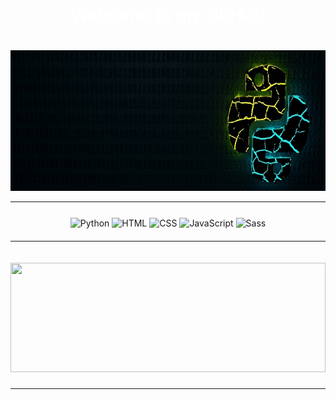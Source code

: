 <style>
  h1 {
    padding-bottom: 20px;
    text-align: center;
    color: #fff;
    pointer-events: none;
  }

  .languages {
    margin: 25px auto 20px auto;
    width: 100%;
    text-align: center;
  }

  .most-used-languages {
    height: 175px;
    margin: 20px auto 12px auto;
    width: 100%;
  }
</style>

<h1>Welcome to my GitHub</h1>

<a href="https://niel-conradie.github.io/" target="_blank">
  <img src="https://github.com/niel-conradie/niel-conradie/raw/main/logo.jpg" width="100%" height="225px">
</a>

---

<div class="languages">

![Python](https://img.shields.io/badge/Python-0d1117?style=for-the-badge&logo=python&logoColor=0d1117?)
![HTML](https://img.shields.io/badge/HTML-0d1117?style=for-the-badge&logo=html5&logoColor=E34F26)
![CSS](https://img.shields.io/badge/CSS-0d1117?style=for-the-badge&logo=css3&logoColor=1572B6)
![JavaScript](https://img.shields.io/badge/JavaScript-0d1117?style=for-the-badge&logo=javascript&logoColor=F7DF1E)
![Sass](https://img.shields.io/badge/Sass-0d1117?style=for-the-badge&logo=sass&logoColor=CC6699)

</div>

---

<img class="most-used-languages" src="https://github-readme-stats.vercel.app/api/top-langs/?username=niel-conradie&layout=compact&theme=dark&title_color=fff&text_color=fff&bg_color=0d1117&hide=jupyter%20notebook">

---

<!-- [![Website](https://img.shields.io/badge/Niel-Conradie-3A8EED?style=for-the-badge&style=social&logoColor=white)](https://github.com/niel-conradie)
[![LinkedIn](https://img.shields.io/badge/LinkedIn-0077B5?style=for-the-badge&style=social&logo=linkedin&logoColor=white)](https://github.com/niel-conradie)
[![Twitter](https://img.shields.io/badge/-Twitter-00acee?style=flat-square&logo=Twitter&logoColor=white)](https://twitter.com/niel_conradie) -->
